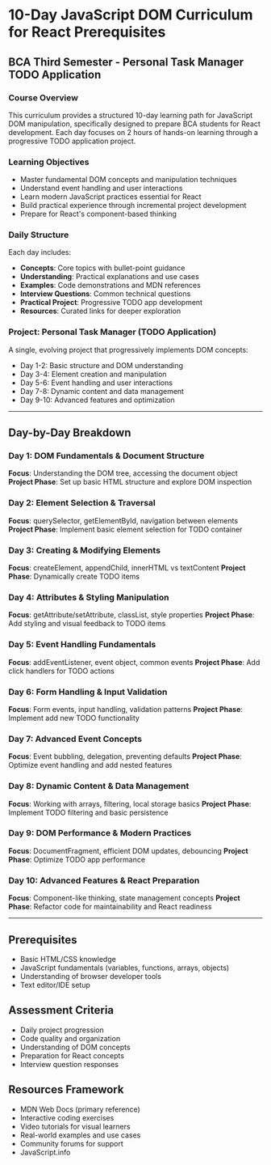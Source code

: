 # 10-Day JavaScript DOM Curriculum for React Prerequisites
## BCA Third Semester - Personal Task Manager TODO Application

### Course Overview
This curriculum provides a structured 10-day learning path for JavaScript DOM manipulation, specifically designed to prepare BCA students for React development. Each day focuses on 2 hours of hands-on learning through a progressive TODO application project.

### Learning Objectives
- Master fundamental DOM concepts and manipulation techniques
- Understand event handling and user interactions
- Learn modern JavaScript practices essential for React
- Build practical experience through incremental project development
- Prepare for React's component-based thinking

### Daily Structure
Each day includes:
- **Concepts**: Core topics with bullet-point guidance
- **Understanding**: Practical explanations and use cases
- **Examples**: Code demonstrations and MDN references
- **Interview Questions**: Common technical questions
- **Practical Project**: Progressive TODO app development
- **Resources**: Curated links for deeper exploration

### Project: Personal Task Manager (TODO Application)
A single, evolving project that progressively implements DOM concepts:
- Day 1-2: Basic structure and DOM understanding
- Day 3-4: Element creation and manipulation
- Day 5-6: Event handling and user interactions
- Day 7-8: Dynamic content and data management
- Day 9-10: Advanced features and optimization

---

## Day-by-Day Breakdown

### Day 1: DOM Fundamentals & Document Structure
**Focus**: Understanding the DOM tree, accessing the document object
**Project Phase**: Set up basic HTML structure and explore DOM inspection

### Day 2: Element Selection & Traversal
**Focus**: querySelector, getElementById, navigation between elements
**Project Phase**: Implement basic element selection for TODO container

### Day 3: Creating & Modifying Elements
**Focus**: createElement, appendChild, innerHTML vs textContent
**Project Phase**: Dynamically create TODO items

### Day 4: Attributes & Styling Manipulation
**Focus**: getAttribute/setAttribute, classList, style properties
**Project Phase**: Add styling and visual feedback to TODO items

### Day 5: Event Handling Fundamentals
**Focus**: addEventListener, event object, common events
**Project Phase**: Add click handlers for TODO actions

### Day 6: Form Handling & Input Validation
**Focus**: Form events, input handling, validation patterns
**Project Phase**: Implement add new TODO functionality

### Day 7: Advanced Event Concepts
**Focus**: Event bubbling, delegation, preventing defaults
**Project Phase**: Optimize event handling and add nested features

### Day 8: Dynamic Content & Data Management
**Focus**: Working with arrays, filtering, local storage basics
**Project Phase**: Implement TODO filtering and basic persistence

### Day 9: DOM Performance & Modern Practices
**Focus**: DocumentFragment, efficient DOM updates, debouncing
**Project Phase**: Optimize TODO app performance

### Day 10: Advanced Features & React Preparation
**Focus**: Component-like thinking, state management concepts
**Project Phase**: Refactor code for maintainability and React readiness

---

## Prerequisites
- Basic HTML/CSS knowledge
- JavaScript fundamentals (variables, functions, arrays, objects)
- Understanding of browser developer tools
- Text editor/IDE setup

## Assessment Criteria
- Daily project progression
- Code quality and organization
- Understanding of DOM concepts
- Preparation for React concepts
- Interview question responses

## Resources Framework
- MDN Web Docs (primary reference)
- Interactive coding exercises
- Video tutorials for visual learners
- Real-world examples and use cases
- Community forums for support
- JavaScript.info